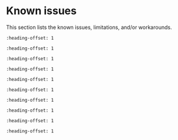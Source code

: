 # Known issues

This section lists the known issues, limitations, and/or workarounds.

```{include} ../../../../release/known_issues/mcux_config_tool_not_well_supported_by_sdk.md
:heading-offset: 1
```
```{include} ../../../../release/known_issues/cloned_project_cannot_build_issue.md
:heading-offset: 1
```
```{include} ../../../../release/known_issues/romapi_flexspi_example_not_working.md
:heading-offset: 1
```
```{include} ../../../../release/known_issues/hello_world_virtual_com.md
:heading-offset: 1
```
```{include} ../../../../release/known_issues/limitations_when_creating_a_new_freertos_based_c_c_project.md
:heading-offset: 1
```
```{include} ../../../../release/known_issues/gpio_toggle_operation.md
:heading-offset: 1
```
```{include} ../../../../release/known_issues/el2go_agent_demo_wifi.md
:heading-offset: 1
```



```{include} ../../../../release/known_issues/example_mbedtls_benchmark_may_hang_on_some_targets_on_devices_with_els_acceleration.md
:heading-offset: 1
```
```{include} ../../../../release/known_issues/the_freertos_lpuart_example_does_not_complete_successfully.md
:heading-offset: 1
```
```{include} ../../../../release/known_issues/tf-m_secure_and_el2go_examples_incorrect_path_in_download_extra_image_with_iar_and_mdk_ides_with_kex_package.md
:heading-offset: 1
```